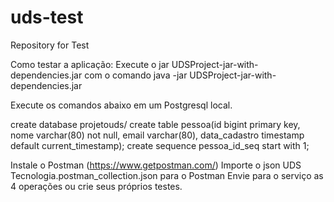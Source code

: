 # uds-test
Repository for Test

Como testar a aplicação:
Execute o jar UDSProject-jar-with-dependencies.jar	com o comando 
java -jar UDSProject-jar-with-dependencies.jar

Execute os comandos abaixo em um Postgresql local.

create database projetouds/
create table pessoa(id bigint primary key, nome varchar(80) not null, email varchar(80), data_cadastro timestamp default current_timestamp);
create sequence pessoa_id_seq start with 1;

Instale o Postman (https://www.getpostman.com/)
Importe o json UDS Tecnologia.postman_collection.json para o Postman
Envie para o serviço as 4 operações ou crie seus próprios testes.
